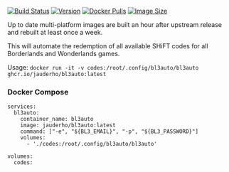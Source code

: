 
[![Build Status](https://github.com/jauderho/dockerfiles/workflows/bl3auto/badge.svg)](https://github.com/jauderho/dockerfiles/actions)
[![Version](https://img.shields.io/docker/v/jauderho/bl3auto/latest)](https://github.com/jauderho/bl3auto/)
[![Docker Pulls](https://img.shields.io/docker/pulls/jauderho/bl3auto)](https://hub.docker.com/r/jauderho/bl3auto/)
[![Image Size](https://img.shields.io/docker/image-size/jauderho/bl3auto/latest)](https://hub.docker.com/r/jauderho/bl3auto/)

Up to date multi-platform images are built an hour after upstream release and rebuilt at least once a week.

This will automate the redemption of all available SHiFT codes for all Borderlands and Wonderlands games.

Usage: `docker run -it -v codes:/root/.config/bl3auto/bl3auto ghcr.io/jauderho/bl3auto:latest`

### Docker Compose
```
services:
  bl3auto:
    container_name: bl3auto
    image: jauderho/bl3auto:latest
    command: ["-e", "${BL3_EMAIL}", "-p", "${BL3_PASSWORD}"]
    volumes:
      - './codes:/root/.config/bl3auto/bl3auto'

volumes:
  codes:
```
